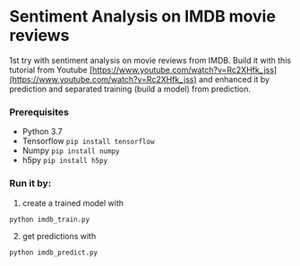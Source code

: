 # Sentiment Analysis on IMDB movie reviews

1st try with sentiment analysis on movie reviews from IMDB. Build it with this tutorial from Youtube [https://www.youtube.com/watch?v=Rc2XHfk_jss](https://www.youtube.com/watch?v=Rc2XHfk_jss) and enhanced it by prediction and separated training (build a model) from prediction.

### Prerequisites

* Python 3.7
* Tensorflow `pip install tensorflow`
* Numpy `pip install numpy`
* h5py `pip install h5py`


### Run it by:

1. create a trained model with

```
python imdb_train.py
```

2. get predictions with

```
python imdb_predict.py
```
